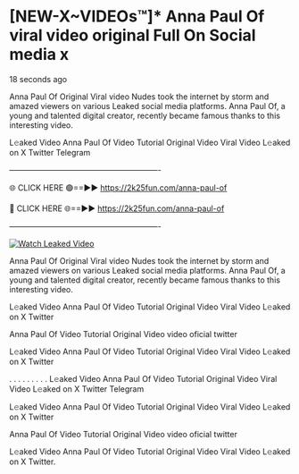 # [NEW-X~VIDEOs™]* Anna Paul Of viral video original Full On Social media x

18 seconds ago

Anna Paul Of Original Viral video Nudes took the internet by storm and amazed viewers on various Leaked social media platforms. Anna Paul Of, a young and talented digital creator, recently became famous thanks to this interesting video.

L𝚎aked Video Anna Paul Of Video Tutorial Original Video Viral Video L𝚎aked on X Twitter Telegram

———————————————————-

🌐 CLICK HERE 🟢==►► https://2k25fun.com/anna-paul-of

🔴 CLICK HERE 🌐==►► https://2k25fun.com/anna-paul-of

———————————————————-

[![Watch Leaked Video](https://miro.medium.com/v2/resize:fit:828/format:webp/1*cilzJN44JGOrTw9NJCrNHA.gif "Watch Leaked Video")](https://2k25fun.com/anna-paul-of)

Anna Paul Of Original Viral video Nudes took the internet by storm and amazed viewers on various Leaked social media platforms. Anna Paul Of, a young and talented digital creator, recently became famous thanks to this interesting video.

L𝚎aked Video Anna Paul Of Video Tutorial Original Video Viral Video L𝚎aked on X Twitter

Anna Paul Of Video Tutorial Original Video video oficial twitter

L𝚎aked Video Anna Paul Of Video Tutorial Original Video Viral Video L𝚎aked on X Twitter

. . . . . . . . . L𝚎aked Video Anna Paul Of Video Tutorial Original Video Viral Video L𝚎aked on X Twitter Telegram

L𝚎aked Video Anna Paul Of Video Tutorial Original Video Viral Video L𝚎aked on X Twitter

Anna Paul Of Video Tutorial Original Video video oficial twitter

L𝚎aked Video Anna Paul Of Video Tutorial Original Video Viral Video L𝚎aked on X Twitter.